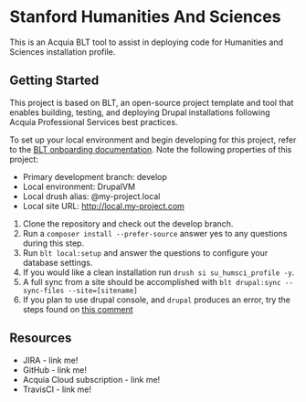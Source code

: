 # Stanford Humanities And Sciences

This is an Acquia BLT tool to assist in deploying code for Humanities and Sciences installation profile. 

## Getting Started

This project is based on BLT, an open-source project template and tool that enables building, testing, and deploying Drupal installations following Acquia Professional Services best practices.

To set up your local environment and begin developing for this project, refer to the [BLT onboarding documentation](http://blt.readthedocs.io/en/latest/readme/onboarding/). Note the following properties of this project:
* Primary development branch: develop
* Local environment: DrupalVM
* Local drush alias: @my-project.local
* Local site URL: http://local.my-project.com

1. Clone the repository and check out the develop branch.
2. Run a `composer install --prefer-source` answer yes to any questions during this step.
3. Run `blt local:setup` and answer the questions to configure your database settings.
4. If you would like a clean installation run `drush si su_humsci_profile -y`.
5. A full sync from a site should be accomplished with `blt drupal:sync --sync-files --site=[sitename]`
6. If you plan to use drupal console, and `drupal` produces an error, try the steps found on [this comment](https://github.com/hechoendrupal/drupal-console/issues/3302#issuecomment-306590885)

## Resources

* JIRA - link me!
* GitHub - link me!
* Acquia Cloud subscription - link me!
* TravisCI - link me!
